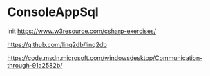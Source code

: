 # ConsoleAppSql
init
https://www.w3resource.com/csharp-exercises/

https://github.com/linq2db/linq2db

https://code.msdn.microsoft.com/windowsdesktop/Communication-through-91a2582b/
